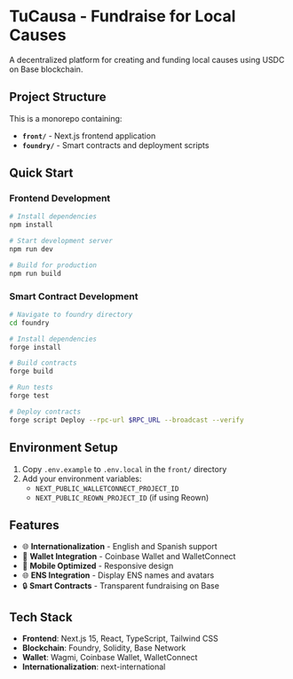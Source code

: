 # TuCausa - Fundraise for Local Causes

A decentralized platform for creating and funding local causes using USDC on Base blockchain.

## Project Structure

This is a monorepo containing:

- **`front/`** - Next.js frontend application
- **`foundry/`** - Smart contracts and deployment scripts

## Quick Start

### Frontend Development

```bash
# Install dependencies
npm install

# Start development server
npm run dev

# Build for production
npm run build
```

### Smart Contract Development

```bash
# Navigate to foundry directory
cd foundry

# Install dependencies
forge install

# Build contracts
forge build

# Run tests
forge test

# Deploy contracts
forge script Deploy --rpc-url $RPC_URL --broadcast --verify
```

## Environment Setup

1. Copy `.env.example` to `.env.local` in the `front/` directory
2. Add your environment variables:
   - `NEXT_PUBLIC_WALLETCONNECT_PROJECT_ID`
   - `NEXT_PUBLIC_REOWN_PROJECT_ID` (if using Reown)

## Features

- 🌐 **Internationalization** - English and Spanish support
- 🔐 **Wallet Integration** - Coinbase Wallet and WalletConnect
- 📱 **Mobile Optimized** - Responsive design
- 🌐 **ENS Integration** - Display ENS names and avatars
- 🔒 **Smart Contracts** - Transparent fundraising on Base

## Tech Stack

- **Frontend**: Next.js 15, React, TypeScript, Tailwind CSS
- **Blockchain**: Foundry, Solidity, Base Network
- **Wallet**: Wagmi, Coinbase Wallet, WalletConnect
- **Internationalization**: next-international
